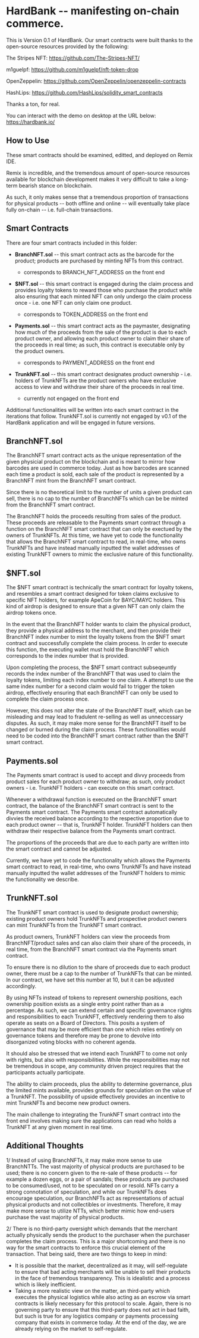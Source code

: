 # HardBank -- manifesting on-chain commerce. 

This is Version 0.1 of HardBank. Our smart contracts were built thanks to the open-source resources provided by the following:

The Stripes NFT: https://github.com/The-Stripes-NFT/

m1guelpf: https://github.com/m1guelpf/nft-token-drop

OpenZeppelin: https://github.com/OpenZeppelin/openzeppelin-contracts

HashLips: https://github.com/HashLips/solidity_smart_contracts

Thanks a ton, for real.

You can interact with the demo on desktop at the URL below:
https://hardbank.io/

## How to Use

These smart contracts should be examined, editted, and deployed on Remix IDE.

Remix is incredible, and the tremendous amount of open-source resources available for blockchain development makes it very difficult to take a long-term bearish stance on blockchain.

As such, it only makes sense that a tremendous proportion of transactions for physical products -- both offline and online -- will eventually take place fully on-chain -- i.e. full-chain transactions.

## Smart Contracts

There are four smart contracts included in this folder:
 - <b>BranchNFT.sol</b> -- this smart contract acts as the barcode for the product; products are purchased by minting NFTs from this contract.
   - corresponds to BRANCH_NFT_ADDRESS on the front end
    
    
 - <b>$NFT.sol</b> -- this smart contract is engaged during the claim process and provides loyalty tokens to reward those who purchase the product while also ensuring that each minted NFT can only undergo the claim process once - i.e. one NFT can only claim one product.
   - corresponds to TOKEN_ADDRESS on the front end
    
    
 - <b>Payments.sol</b> -- this smart contract acts as the paymaster, designating how much of the proceeds from the sale of the product is due to each product owner, and allowing each product owner to claim their share of the proceeds in real time; as such, this contract is executable only by the product owners.
   - corresponds to PAYMENT_ADDRESS on the front end
   
   
 - <b>TrunkNFT.sol</b> -- this smart contract designates product ownership - i.e. holders of TrunkNFTs are the product owners who have exclusive access to view and withdraw their share of the proceeds in real time.
   - currently not engaged on the front end


Additional functionalities will be written into each smart contract in the iterations that follow. TrunkNFT.sol is currently not engaged by v0.1 of the HardBank application and will be engaged in future versions.

## BranchNFT.sol

The BranchNFT smart contract acts as the unique representation of the given physicial product on the blockchain and is meant to mirror how barcodes are used in commerce today. Just as how barcodes are scanned each time a product is sold, each sale of the product is represented by a BranchNFT mint from the BranchNFT smart contract.

Since there is no theoretical limit to the number of units a given product can sell, there is no cap to the number of BranchNFTs which can be be minted from the BranchNFT smart contract.

The BranchNFT holds the proceeds resulting from sales of the product. These proceeds are releasable to the Payments smart contract through a function on the BranchNFT smart contract that can only be exectued by the owners of TrunkNFTs. At this time, we have yet to code the functionality that allows the BranchNFT smart contract to read, in real-time, who owns TrunkNFTs and have instead manually inputted the wallet addresses of existing TrunkNFT owners to mimic the exclusive nature of this functionality.

## $NFT.sol

The $NFT smart contract is technically the smart contract for loyalty tokens, and resembles a smart contract designed for token claims exclusive to specific NFT holders, for example ApeCoin for BAYC/MAYC holders. This kind of airdrop is designed to ensure that a given NFT can only claim the airdrop tokens once.

In the event that the BranchNFT holder wants to claim the physical product, they provide a physical address to the merchant, and then provide their BranchNFT index number to mint the loyalty tokens from the $NFT smart contract and successfully complete the claim process. In order to execute this function, the executing wallet must hold the BranchNFT which corresponds to the index number that is provided.

Upon completing the process, the $NFT smart contract subseqeuntly records the index number of the BranchNFT that was used to claim the loyalty tokens, limiting each index number to one claim. A attempt to use the same index number for a second claim would fail to trigger the token airdrop, effectively ensuring that each BranchNFT can only be used to complete the claim process once.

However, this does not alter the state of the BranchNFT itself, which can be misleading and may lead to fradulent re-selling as well as unneccessary disputes. As such, it may make more sense for the BranchNFT itself to be changed or burned during the claim process. These functionalities would need to be coded into the BranchNFT smart contract rather than the $NFT smart contract.

## Payments.sol

The Payments smart contract is used to accept and divvy proceeds from product sales for each product owner to withdraw; as such, only product owners - i.e. TrunkNFT holders - can execute on this smart contract.

Whenever a withdrawal function is executed on the BranchNFT smart contract, the balance of the BranchNFT smart contract is sent to the Payments smart contract. The Payments smart contract automatically divvies the received balance according to the respective proportion due to each product owner -- that is, TrunkNFT holder. TrunkNFT holders can then withdraw their respective balance from the Payments smart contract.

The proportions of the proceeds that are due to each party are written into the smart contract and cannot be adjusted.

Currently, we have yet to code the functionality which allows the Payments smart contract to read, in real-time, who owns TrunkNFTs and have instead manually inputted the wallet addresses of the TrunkNFT holders to mimic the functionality we describe.

## TrunkNFT.sol

The TrunkNFT smart contract is used to designate product ownership; existing product owners hold TrunkNFTs and prospective product owners can mint TrunkNFTs from the TrunkNFT smart contract.

As product owners, TrunkNFT holders can view the proceeds from BranchNFT/product sales and can also claim their share of the proceeds, in real time, from the BranchNFT smart contract via the Payments smart contract.

To ensure there is no dilution to the share of proceeds due to each product owner, there must be a cap to the number of TrunkNFTs that can be minted. In our contract, we have set this number at 10, but it can be adjusted accordingly.

By using NFTs instead of tokens to represent ownership positions, each ownership position exists as a single entry point rather than as a percentage. As such, we can extend certain and specific governance rights and responsibilities to each TrunkNFT, effectively rendering them to also operate as seats on a Board of Directors. This posits a system of governance that may be more efficient than one which relies entirely on governance tokens and therefore may be prone to devolve into disorganized voting blocks with no coherent agenda.

It should also be stressed that we intend each TrunkNFT to come not only with rights, but also with responsibilities. While the responsibilities may not be tremendous in scope, any community driven project requires that the participants actually participate.

The ability to claim proceeds, plus the ability to determine governance, plus the limited mints available, provides grounds for speculation on the value of a TrunkNFT. The possibility of upside effectively provides an incentive to mint TrunkNFTs and become new product owners.

The main challenge to integrating the TrunkNFT smart contract into the front end involves making sure the applications can read who holds a TrunkNFT at any given moment in real time.

## Additional Thoughts

1/ Instead of using BranchNFTs, it may make more sense to use BranchNTTs. The vast majority of physical products are purchased to be used; there is no concern given to the re-sale of these products -- for example a dozen eggs, or a pair of sandals; these products are purchased to be consumed/used, not to be speculated on or resold. NFTs carry a strong connotation of speculation, and while our TrunkNFTs does encourage speculation, our BranchNFTs act as representations of actual physical products and not collectibles or investments. Therefore, it may make more sense to utilize NTTs, which better mimic how end-users purchase the vast majority of physical products.

2/ There is no third-party oversight which demands that the merchant actually physically sends the product to the purchaser when the purchaser completes the claim process. This is a major shortcoming and there is no way for the smart contracts to enforce this crucial element of the transaction. That being said, there are two things to keep in mind:
- It is possible that the market, decentralized as it may, will self-regulate to ensure that bad acting merchants will be unable to sell their products in the face of tremendous transparency. This is idealistic and a process which is likely inefficient.
- Taking a more realistic view on the matter, an third-party which executes the physical logistics while also acting as an escrow via smart contracts is likely necessary for this protocol to scale. Again, there is no governing party to ensure that this third-party does not act in bad faith, but such is true for any logistics company or payments processing company that exists in commerce today. At the end of the day, we are already relying on the market to self-regulate.
